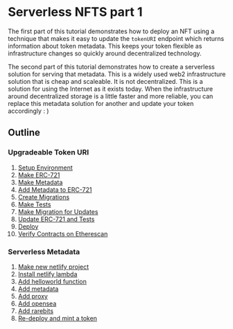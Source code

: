 # Serverless NFTS part 1

The first part of this tutorial demonstrates how to deploy an NFT using a technique that makes it easy to update the `tokenURI` endpoint which returns information about token metadata. This keeps your token flexible as infrastructure changes so quickly around decentralized technology.

The second part of this tutorial demonstrates how to create a serverless solution for serving that metadata. This is a widely used web2 infrastructure solution that is cheap and scaleable. It is not decentralized. This is a solution for using the Internet as it exists today. When the infrastructure around decentralized storage is a little faster and more reliable, you can replace this metadata solution for another and update your token accordingly : )

## Outline

### Upgradeable Token URI

1.  [Setup Environment](1-01.md)
2.  [Make ERC-721](1-02.md)
3.  [Make Metadata](1-03.md)
4.  [Add Metadata to ERC-721](1-04.md)
5.  [Create Migrations](1-05.md)
6.  [Make Tests](1-06.md)
7.  [Make Migration for Updates](1-07.md)
8.  [Update ERC-721 and Tests](1-08.md)
9.  [Deploy](1-09.md)
10. [Verify Contracts on Etherescan](1-10.md)

### Serverless Metadata

1.  [Make new netlify project](2-01.md)
2.  [Install netlify lambda](2-02.md)
3.  [Add helloworld function](2-03.md)
4.  [Add metadata](2-04.md)
5.  [Add proxy](2-05.md)
6.  [Add opensea](2-06.md)
7.  [Add rarebits](2-07.md)
8.  [Re-deploy and mint a token](2-08.md)
